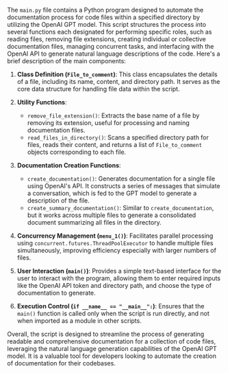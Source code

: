 The `main.py` file contains a Python program designed to automate the documentation process for code files within a specified directory by utilizing the OpenAI GPT model. This script structures the process into several functions each designated for performing specific roles, such as reading files, removing file extensions, creating individual or collective documentation files, managing concurrent tasks, and interfacing with the OpenAI API to generate natural language descriptions of the code. Here's a brief description of the main components:

1. **Class Definition (`File_to_comment`)**: This class encapsulates the details of a file, including its name, content, and directory path. It serves as the core data structure for handling file data within the script.

2. **Utility Functions**:
   - `remove_file_extension()`: Extracts the base name of a file by removing its extension, useful for processing and naming documentation files.
   - `read_files_in_directory()`: Scans a specified directory path for files, reads their content, and returns a list of `File_to_comment` objects corresponding to each file.

3. **Documentation Creation Functions**:
   - `create_documentation()`: Generates documentation for a single file using OpenAI's API. It constructs a series of messages that simulate a conversation, which is fed to the GPT model to generate a description of the file.
   - `create_summary_documentation()`: Similar to `create_documentation`, but it works across multiple files to generate a consolidated document summarizing all files in the directory.

4. **Concurrency Management (`menu_1()`)**: Facilitates parallel processing using `concurrent.futures.ThreadPoolExecutor` to handle multiple files simultaneously, improving efficiency especially with larger numbers of files.

5. **User Interaction (`main()`)**: Provides a simple text-based interface for the user to interact with the program, allowing them to enter required inputs like the OpenAI API token and directory path, and choose the type of documentation to generate.

6. **Execution Control (`if __name__ == "__main__":`)**: Ensures that the `main()` function is called only when the script is run directly, and not when imported as a module in other scripts.

Overall, the script is designed to streamline the process of generating readable and comprehensive documentation for a collection of code files, leveraging the natural language generation capabilities of the OpenAI GPT model. It is a valuable tool for developers looking to automate the creation of documentation for their codebases.